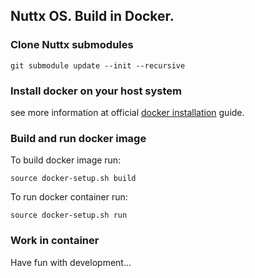 ## Nuttx OS. Build in Docker.


### Clone Nuttx submodules
    
    git submodule update --init --recursive
    
### Install docker on your host system

see more information at official [docker installation](https://docs.docker.com/engine/install/) guide.

### Build  and run docker image

To build docker image run:

    source docker-setup.sh build

To run docker container run:

    source docker-setup.sh run

### Work in container
Have fun with development...
